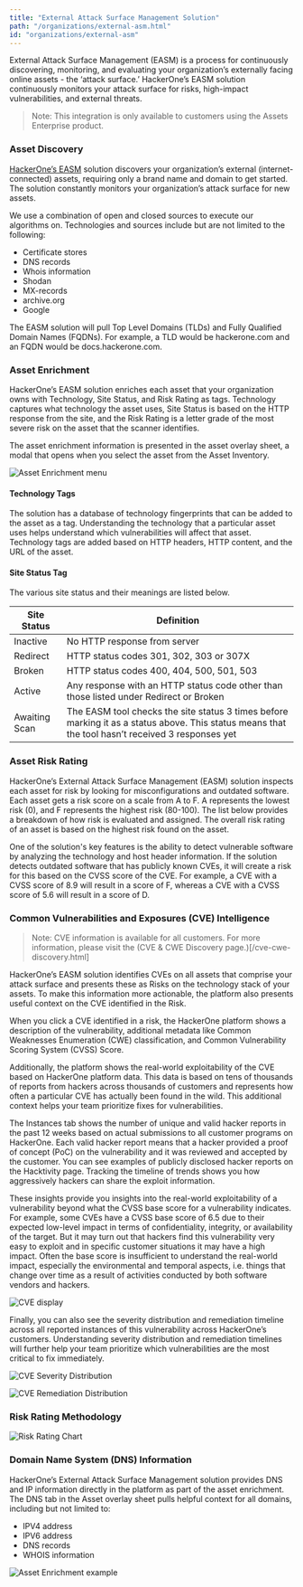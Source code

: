 ```yaml
---
title: "External Attack Surface Management Solution"
path: "/organizations/external-asm.html"
id: "organizations/external-asm"
---
```


External Attack Surface Management (EASM) is a process for continuously discovering, monitoring, and evaluating your organization’s externally facing online assets - the ‘attack surface.’ HackerOne’s EASM solution continuously monitors your attack surface for risks, high-impact vulnerabilities, and external threats.

>Note: This integration is only available to customers using the Assets Enterprise product.

### Asset Discovery
[HackerOne’s EASM](https://www.hackerone.com/product/attack-surface-management) solution discovers your organization’s external (internet-connected) assets, requiring only a brand name and domain to get started. The solution constantly monitors your organization’s attack surface for new assets.

We use a combination of open and closed sources to execute our algorithms on. Technologies and sources include but are not limited to the following:
* Certificate stores
* DNS records
* Whois information
* Shodan
* MX-records
* archive.org
* Google

The EASM solution will pull Top Level Domains (TLDs) and Fully Qualified Domain Names (FQDNs). For example, a TLD would be hackerone.com and an FQDN would be docs.hackerone.com.

### Asset Enrichment
HackerOne’s EASM solution enriches each asset that your organization owns with Technology, Site Status, and Risk Rating as tags. Technology captures what technology the asset uses, Site Status is based on the HTTP response from the site, and the Risk Rating is a letter grade of the most severe risk on the asset that the scanner identifies.

The asset enrichment information is presented in the asset overlay sheet, a modal that opens when you select the asset from the Asset Inventory.

![Asset Enrichment menu](/images/external-asm-1.png)

#### Technology Tags
The solution has a database of technology fingerprints that can be added to the asset as a tag. Understanding the technology that a particular asset uses helps understand which vulnerabilities will affect that asset. Technology tags are added based on HTTP headers, HTTP content, and the URL of the asset.

#### Site Status Tag
The various site status and their meanings are listed below.

Site Status | Definition
----------- | -------------
Inactive | No HTTP response from server
Redirect | HTTP status codes 301, 302, 303 or 307X
Broken | HTTP status codes 400, 404, 500, 501, 503
Active | Any response with an HTTP status code other than those listed under Redirect or Broken
Awaiting Scan | The EASM tool checks the site status 3 times before marking it as a status above. This status means that the tool hasn’t received 3 responses yet

### Asset Risk Rating
HackerOne’s External Attack Surface Management (EASM) solution inspects each asset for risk by looking for misconfigurations and outdated software. Each asset gets a risk score on a scale from A to F. A represents the lowest risk (0), and F represents the highest risk (80-100). The list below provides a breakdown of how risk is evaluated and assigned. The overall risk rating of an asset is based on the highest risk found on the asset.

One of the solution's key features is the ability to detect vulnerable software by analyzing the technology and host header information. If the solution detects outdated software that has publicly known CVEs, it will create a risk for this based on the CVSS score of the CVE. For example, a CVE with a CVSS score of 8.9 will result in a score of F, whereas a CVE with a CVSS score of 5.6 will result in a score of D.

### Common Vulnerabilities and Exposures (CVE) Intelligence
>Note: CVE information is available for all customers. For more information, please visit the (CVE & CWE Discovery page.)[/cve-cwe-discovery.html]

HackerOne’s EASM solution identifies CVEs on all assets that comprise your attack surface and presents these as Risks on the technology stack of your assets. To make this information more actionable, the platform also presents useful context on the CVE identified in the Risk. 

When you click a CVE identified in a risk, the HackerOne platform shows a description of the vulnerability, additional metadata like Common Weaknesses Enumeration (CWE) classification, and Common Vulnerability Scoring System (CVSS) Score.

Additionally, the platform shows the real-world exploitability of the CVE based on HackerOne platform data. This data is based on tens of thousands of reports from hackers across thousands of customers and represents how often a particular CVE has actually been found in the wild. This additional context helps your team prioritize fixes for vulnerabilities. 

The Instances tab shows the number of unique and valid hacker reports in the past 12 weeks based on actual submissions to all customer programs on HackerOne. Each valid hacker report means that a hacker provided a proof of concept (PoC) on the vulnerability and it was reviewed and accepted by the customer. You can see examples of publicly disclosed hacker reports on the Hacktivity page. Tracking the timeline of trends shows you how aggressively hackers can share the exploit information. 

These insights provide you insights into the real-world exploitability of a vulnerability beyond what the CVSS base score for a vulnerability indicates. For example, some CVEs have a CVSS base score of 6.5 due to their expected low-level impact in terms of confidentiality, integrity, or availability of the target. But it may turn out that hackers find this vulnerability very easy to exploit and in specific customer situations it may have a high impact. Often the base score is insufficient to understand the real-world impact, especially the environmental and temporal aspects, i.e. things that change over time as a result of activities conducted by both software vendors and hackers. 

![CVE display](/images/external-asm-2.png)

Finally, you can also see the severity distribution and remediation timeline across all reported instances of this vulnerability across HackerOne’s customers. Understanding severity distribution and remediation timelines will further help your team prioritize which vulnerabilities are the most critical to fix immediately.

![CVE Severity Distribution](/images/external-asm-3.png)

![CVE Remediation Distribution](/images/external-asm-4.png)

### Risk Rating Methodology

![Risk Rating Chart](/images/external-asm-5.png)

### Domain Name System (DNS) Information
HackerOne’s External Attack Surface Management solution provides DNS and IP information directly in the platform as part of the asset enrichment. The DNS tab in the Asset overlay sheet pulls helpful context for all domains, including but not limited to:
* IPV4 address
* IPV6 address
* DNS records
* WHOIS information

![Asset Enrichment example](/images/external-asm-6.png)
